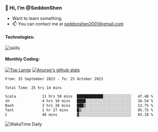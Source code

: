 ### 👋 Hi, I’m @SeddonShen
- Want to learn something.
- 📫 You can contact me at seddonshen2001@gmail.com

#### Technologies:

![skills](https://skillicons.dev/icons?i=scala,js,html,css,bootstrap,jquery,c,cpp,cloudflare,django,docker,flask,git,github,githubactions,linux,latex,mysql,nodejs,ps,php,pr,py,raspberrypi,redis,unreal,v,vscode,vue,bash)

#### Monthly Coding:
[![Top Langs](https://github-readme-stats.vercel.app/api/top-langs?username=seddonshen&show_icons=true&locale=en&layout=compact&hide=html&langs_count=8)](https://github.com/SeddonShen/)
[![Anurag's github stats](https://github-readme-stats.vercel.app/api?username=SeddonShen&count_private=true&show_icons=true)](https://github.com/anuraghazra/github-readme-stats)
<!--START_SECTION:waka-->

```txt
From: 25 September 2023 - To: 25 October 2023

Total Time: 25 hrs 14 mins

Scala            11 hrs 58 mins  ████████████░░░░░░░░░░░░░   47.48 %
sh               4 hrs 10 mins   ████░░░░░░░░░░░░░░░░░░░░░   16.54 %
Bash             3 hrs 28 mins   ███▒░░░░░░░░░░░░░░░░░░░░░   13.75 %
Text             1 hr 27 mins    █▒░░░░░░░░░░░░░░░░░░░░░░░   05.75 %
C                48 mins         ▓░░░░░░░░░░░░░░░░░░░░░░░░   03.18 %
```

<!--END_SECTION:waka-->

![WakaTime Daily](https://wakatime.com/share/@seddon2001/61a7e342-5f12-4fea-bf92-1fac161e97d6.svg)
<!---
SeddonShen/SeddonShen is a ✨ special ✨ repository because its `README.md` (this file) appears on your GitHub profile.
You can click the Preview link to take a look at your changes.
--->
